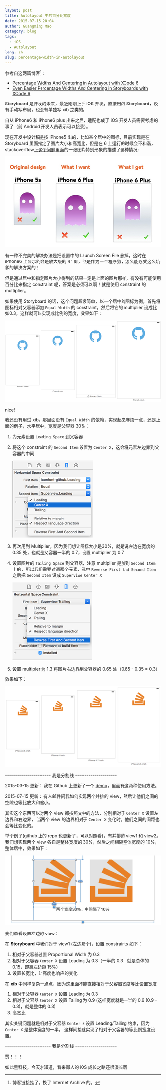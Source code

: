 ```yaml
---
layout: post
title: Autolayout 中的百分比宽度
date: 2015-07-15 20:04
author: Guangming Mao
category: blog
tags:
  - iOS
  - Autolayout
lang: zh
slug: percentage-width-in-autolayout
---
```


参考自这两篇博客[^link_update]：
- [Percentage Widths And Centering in Autolayout with XCode 6](https://web.archive.org/web/20170624134422/http://simblestudios.com/blog/development/percentage-width-in-autolayout.html)
- [Even Easier Percentage Widths And Centering in Storyboards with XCode 6](https://web.archive.org/web/20170704113819/http://simblestudios.com/blog/development/easier-percentage-width-in-autolayout.html)

[^link_update]: 博客链接挂了，换了 Internet Archive 的。

Storyboard 是开发的未来，最近刚刚上手 iOS 开发，直接用的 Storyboard，没有手动写布局，也没有单独写 xib 之类的。

自从 iPhone6 和 iPhone6 plus 出来之后，适配也成了 iOS 开发人员需要考虑的事了（前 Android 开发人员表示可以接受）。

现在开发中设计稿是按 iPhone5 出的，比如某个居中的图标，目前实现是在 Storyboard 里面指定了图片大小和高宽比，但是在 6 上运行的时候会不和谐，stackoverflow上[这个问题](http://stackoverflow.com/questions/26386950/proportional-layout-for-iphones-from-5-to-6-plus-with-size-classes)里面的一张图片特别形象的描述了这种情况:

![proportional layout](../images/iphone5-6.jpg)

有一种不完美的解决办法是把设置中的 Launch Screen File 删掉，这时在 iPhone6 上显示的会是放大版的 4" 屏，但是作为一个程序猿，怎么能忍受这么坑爹的解决方案的！

但是通过居中和指定图片大小得到的结果一定是上面的图片那样，有没有可能使用百分比来指定 constraint 呢，答案是必须可以啊！就是使用 constraint 的 multiplier。

如果使用 Storyboard 的话，这个问题超级简单，以一个居中的图标为例，首先将图标相对父容器添加 `Equal Width` 的 constraint，然后将它的 multiplier 设成比如0.3，这样就可以实现成比例的宽度，效果如下：

![proportional width](../images/proportional-width.png)

nice!

我还没有用过 xib，那里面没有 `Equal Width` 的依赖，实现起来麻烦一点，还是上面的例子，水平居中，宽度是父容器 30%：

1. 为元素设置 `Leading Space` 到父容器
2. 将这个 constraint 的 `Second Item` 设置为 `Center X`，这会将元素左边靠到父容器的中间

	![leading space 2nd item](../images/leading-space-2nd-item.png)

3. 再次用到 Multiplier，因为我们想让图标大小是30%，就是说左边在宽度的 0.35 处，也就是父容器一半的 0.7，设置 multiplier 为 0.7
4. 设置图片的 `Tailing Space` 到父容器，注意 multiplier 是加到 `Second Item` 上的，所以我们需要对调两个元素，选中 `Reverse First And Second Item` 之后把 `Second Item` 设成 `Superviwe.Center X`

	![tailing space 2nd item](../images/tailing-space-2nd-item.png)

5. 设置 multipier 为 1.3 将图片右边靠到父容器的 0.65 处（0.65 - 0.35 = 0.3）

效果如下：

![proportional-width-xib.png](../images/proportional-width-xib.png)

----------------------- 我是分割线 ---------------------

2015-03-15 更新：
我在 Github 上更新了一个 [demo](https://github.com/maogm12/AutolayoutPercentageWidthDemo)，里面有这两种使用方法。

2015-07-15 更新：
有人邮件问我如何实现两个并排的 view，然后让他们之间的空隙也等比放大和缩小。

其实这个东西可以对两个 view 都按照文中的方法，分别相对于 `Center X` 设置左边界和右边界，
当两个 view 的边界相对于 `Center X` 变化时，他们之间的间距也会等比变化的。

举个例子(github 上的 repo 也更新了，可以对照看)，有并排的 view1 和 view2。
我们想实现两个 view 各自是整体宽度的 30%，然后之间相隔整体宽度的 10%，整体居中，效果如下：

![proportional-2views.png](../images/proportional-2views.png)

我们单看设置左边的 view：

在 **Storyboard** 中我们对于 view1 (左边那个)，设置 constraints 如下：

1. 相对于父容器设置 Proportional Width 为 0.3
2. 相对于父容器 `Center X` 设置 Leading 为 0.3（一半的 0.3，就是总体的 0.15，即离左边距 15%）
3. 设置长宽比，让高度也响应的变化

在 **xib** 中同样复杂一点点，因为这里面不能直接相对于父容器宽度等比设置宽度

1. 相对于父容器 `Center X` 设置 Leading 为 0.3
2. 相对于父容器 `Center X` 设置 Tailing 为 0.9 (这样宽度就是一半的  0.6 (0.9 - 0.3)，就是整体的 0.3)
3. 高宽比

其实关键问题就是相对于父容器 `Center X` 设置 Leading/Tailing 约束，因为 `Center X` 是整体宽度的一半，
这样间接就实现了相对于父容器的等比例宽度设置。

----------------------- 我是分割线 ---------------------

赞！！！

如此黑科技，今天才知道，看来鄙人的 iOS 成长之路还很漫长啊